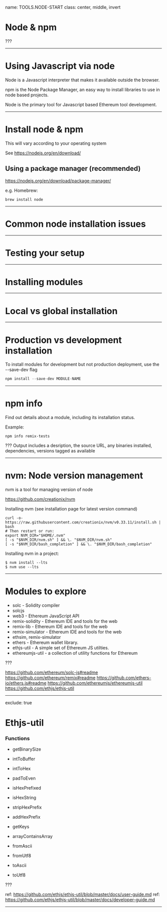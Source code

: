 name: TOOLS.NODE-START
class: center, middle, invert
# Node & npm
???

---
# Using Javascript via node

Node is a Javascript interpreter that makes it available outside the browser.

npm is the Node Package Manager, an easy way to install libraries to use in node based projects.

Node is the primary tool for Javascript based Ethereum tool development.

---
# Install node & npm

This will vary according to your operating system

See https://nodejs.org/en/download/

## Using a package manager (recommended)
https://nodejs.org/en/download/package-manager/

e.g. Homebrew:
```shell
brew install node
```

---
# Common node installation issues

---
# Testing your setup

---
# Installing modules

---
# Local vs global installation

---
# Production vs development installation

To install modules for development but not production deployment, use the --save-dev flag

```javascript
npm install --save-dev MODULE-NAME
```

---
# npm info

Find out details about a module, including its installation status.

Example:
```shell
npm info remix-tests
```

???
Output includes a desription, the source URL, any binaries installed, dependencies, versions tagged as available

---
# nvm: Node version management

nvm is a tool for managing version of node

https://github.com/creationix/nvm

Installing nvm (see installation page for latest version command)
```shell
curl -o- https://raw.githubusercontent.com/creationix/nvm/v0.33.11/install.sh | bash
# Then restart or run:
export NVM_DIR="$HOME/.nvm"
[ -s "$NVM_DIR/nvm.sh" ] && \. "$NVM_DIR/nvm.sh"
[ -s "$NVM_DIR/bash_completion" ] && \. "$NVM_DIR/bash_completion"
```

Installing nvm in a project:

```shell
$ nvm install --lts
$ nvm use --lts
```

---
# Modules to explore

* solc - Solidity compiler
 * solcjs
* web3 - Ethereum JavaScript API
* remix-solidity - Ethereum IDE and tools for the web
* remix-lib - Ethereum IDE and tools for the web
* remix-simulator - Ethereum IDE and tools for the web
 * ethsim, remix-simulator
* ethers - Ethereum wallet library.
* ethjs-util - A simple set of Ethereum JS utilties.
* ethereumjs-util - a collection of utility functions for Ethereum

???

https://github.com/ethereum/solc-js#readme
https://github.com/ethereum/remix#readme
https://github.com/ethers-io/ethers.js#readme
https://github.com/ethereumjs/ethereumjs-util
https://github.com/ethjs/ethjs-util

---
exclude: true
# Ethjs-util

### Functions
* getBinarySize
* intToBuffer
* intToHex

* padToEven
* isHexPrefixed
* isHexString
* stripHexPrefix
* addHexPrefix

* getKeys
* arrayContainsArray

* fromAscii
* fromUtf8
* toAscii
* toUtf8

???

ref: https://github.com/ethjs/ethjs-util/blob/master/docs/user-guide.md
ref: https://github.com/ethjs/ethjs-util/blob/master/docs/developer-guide.md

---
